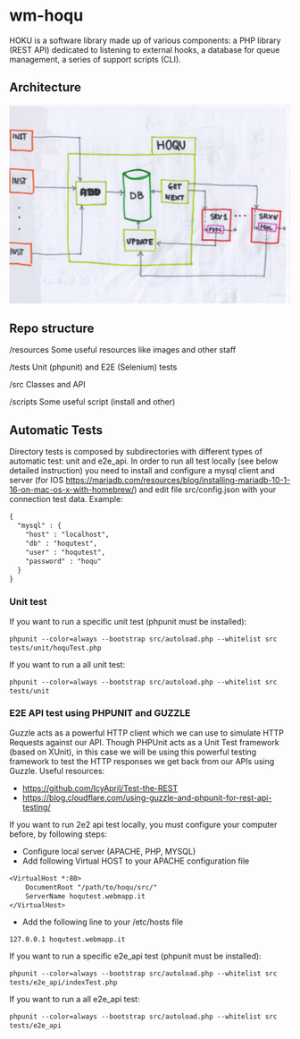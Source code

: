 # wm-hoqu
HOKU is a software library made up of various components: 
a PHP library (REST API) dedicated to listening to external hooks, 
a database for queue management, a series of support scripts (CLI).


## Architecture
![Hoqu Architecture image](https://raw.githubusercontent.com/webmappsrl/wm-hoqu/master/resources/HOQU_architecture.jpeg)

## Repo structure

/resources Some useful resources like images and other staff

/tests Unit (phpunit) and E2E (Selenium) tests

/src Classes and API

/scripts Some useful script (install and other)



## Automatic Tests
Directory tests is composed by subdirectories with different types of automatic test: unit and e2e_api.
In order to run all test locally (see below detailed instruction) you need to install and configure a 
mysql client and server (for IOS https://mariadb.com/resources/blog/installing-mariadb-10-1-16-on-mac-os-x-with-homebrew/)
and edit file src/config.json with your connection test data. 
Example:

```
{
  "mysql" : {
    "host" : "localhost",
    "db" : "hoqutest",
    "user" : "hoqutest",
    "password" : "hoqu"
  }
}
```

### Unit test
If you want to run a specific unit test (phpunit must be installed):

```
phpunit --color=always --bootstrap src/autoload.php --whitelist src tests/unit/hoquTest.php
```

If you want to run a all unit test:

```
phpunit --color=always --bootstrap src/autoload.php --whitelist src tests/unit
```

### E2E API test using PHPUNIT and GUZZLE
Guzzle acts as a powerful HTTP client which we can use to simulate HTTP Requests against our API. 
Though PHPUnit acts as a Unit Test framework (based on XUnit), in this case we will be using this powerful testing 
framework to test the HTTP responses we get back from our APIs using Guzzle.
Useful resources:
 - https://github.com/IcyApril/Test-the-REST
 - https://blog.cloudflare.com/using-guzzle-and-phpunit-for-rest-api-testing/

If you want to run 2e2 api test locally, you must configure your computer before, by following steps:
- Configure local server (APACHE, PHP, MYSQL)
- Add following Virtual HOST to your APACHE configuration file
```
<VirtualHost *:80>
    DocumentRoot "/path/to/hoqu/src/"
    ServerName hoqutest.webmapp.it   
</VirtualHost>
```
- Add the following line to your /etc/hosts file
```
127.0.0.1 hoqutest.webmapp.it
```

If you want to run a specific e2e_api test (phpunit must be installed):

```
phpunit --color=always --bootstrap src/autoload.php --whitelist src tests/e2e_api/indexTest.php
```

If you want to run a all e2e_api test:

```
phpunit --color=always --bootstrap src/autoload.php --whitelist src tests/e2e_api
```

